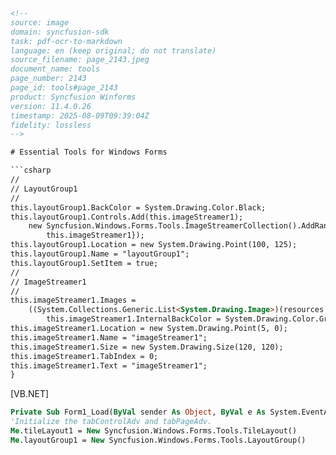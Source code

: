 ```html
<!-- 
source: image
domain: syncfusion-sdk
task: pdf-ocr-to-markdown
language: en (keep original; do not translate)
source_filename: page_2143.jpeg
document_name: tools
page_number: 2143
page_id: tools#page_2143
product: Syncfusion Winforms
version: 11.4.0.26
timestamp: 2025-08-09T09:39:04Z
fidelity: lossless
-->

# Essential Tools for Windows Forms

```csharp
// 
// LayoutGroup1
// 
this.layoutGroup1.BackColor = System.Drawing.Color.Black;
this.layoutGroup1.Controls.Add(this.imageStreamer1);
    new Syncfusion.Windows.Forms.Tools.ImageStreamerCollection().AddRange(new Syncfusion.Windows.Forms.Tools.ImageStreamer[] {
        this.imageStreamer1});
this.layoutGroup1.Location = new System.Drawing.Point(100, 125);
this.layoutGroup1.Name = "layoutGroup1";
this.layoutGroup1.SetItem = true;
// 
// ImageStreamer1
// 
this.imageStreamer1.Images = 
    ((System.Collections.Generic.List<System.Drawing.Image>)(resources.GetObject("imageStreamer1.Images")));
        this.imageStreamer1.InternalBackColor = System.Drawing.Color.Green;
this.imageStreamer1.Location = new System.Drawing.Point(5, 0);
this.imageStreamer1.Name = "imageStreamer1";
this.imageStreamer1.Size = new System.Drawing.Size(120, 120);
this.imageStreamer1.TabIndex = 0;
this.imageStreamer1.Text = "imageStreamer1";
}
```

[VB.NET]

```vb
Private Sub Form1_Load(ByVal sender As Object, ByVal e As System.EventArgs) Handles MyBase.Load
'Initialize the tabControlAdv and tabPageAdv.
Me.tileLayout1 = New Syncfusion.Windows.Forms.Tools.TileLayout()
Me.layoutGroup1 = New Syncfusion.Windows.Forms.Tools.LayoutGroup()
```
<!-- tags: [WinForms, Tools, LayoutGroup, ImageStreamer, TileLayout] keywords: [LayoutGroup, ImageStreamer, TileLayout, Controls, Location, Size, InternalBackColor, TabIndex, Text, event handling, C#, VB.NET] -->
```